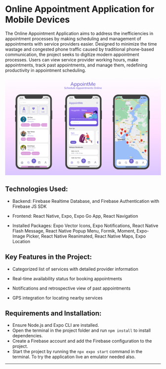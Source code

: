 # Online Appointment Application for Mobile Devices

The Online Appointment Application aims to address the inefficiencies in appointment processes by making scheduling and management of appointments with service providers easier. Designed to minimize the time wastage and congested phone traffic caused by traditional phone-based communication, the project seeks to digitize modern appointment processes. Users can view service provider working hours, make appointments, track past appointments, and manage them, redefining productivity in appointment scheduling.

![AppUI](/assets/appUI.jpg)

## Technologies Used:

* Backend: Firebase Realtime Database, and Firebase Authentication with Firebase JS SDK

* Frontend: React Native, Expo, Expo Go App, React Navigation

* Installed Packages: Expo Vector Icons, Expo Notifications, React Native Flash Message, React Native Popup Menu, Formik, Moment, Expo-Image Picker, React Native Reanimated, React Native Maps, Expo Location


## Key Features in the Project:

* Categorized list of services with detailed provider information

* Real-time availability status for booking appointments

* Notifications and retrospective view of past appointments

* GPS integration for locating nearby services


## Requirements and Installation:

* Ensure Node.js and Expo CLI are installed.
* Open the terminal in the project folder and run `npm install` to install dependencies.
* Create a Firebase account and add the Firebase configuration to the project.
* Start the project by running the `npx expo start` command in the terminal. To try the application live an emulator needed also.

---
